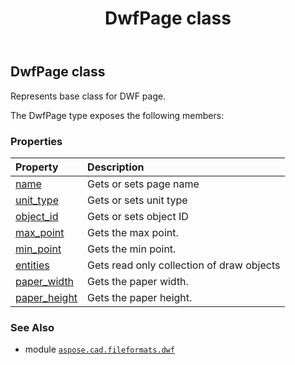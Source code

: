 ﻿---
title: DwfPage class
second_title: Aspose.CAD for Python via .NET API References
description: 
type: docs
weight: 40
url: /aspose.cad.fileformats.dwf/dwfpage/
is_root: false
---

## DwfPage class

Represents base class for DWF page.



The DwfPage type exposes the following members:

### Properties
| Property | Description |
| :- | :- |
| [name](/cad/python-net/aspose.cad.fileformats.dwf/dwfpage/name) | Gets or sets page name |
| [unit_type](/cad/python-net/aspose.cad.fileformats.dwf/dwfpage/unit_type) | Gets or sets unit type |
| [object_id](/cad/python-net/aspose.cad.fileformats.dwf/dwfpage/object_id) | Gets or sets object ID |
| [max_point](/cad/python-net/aspose.cad.fileformats.dwf/dwfpage/max_point) | Gets the max point. |
| [min_point](/cad/python-net/aspose.cad.fileformats.dwf/dwfpage/min_point) | Gets the min point. |
| [entities](/cad/python-net/aspose.cad.fileformats.dwf/dwfpage/entities) | Gets read only collection of draw objects |
| [paper_width](/cad/python-net/aspose.cad.fileformats.dwf/dwfpage/paper_width) | Gets the paper width. |
| [paper_height](/cad/python-net/aspose.cad.fileformats.dwf/dwfpage/paper_height) | Gets the paper height. |



### See Also
* module [`aspose.cad.fileformats.dwf`](..)
